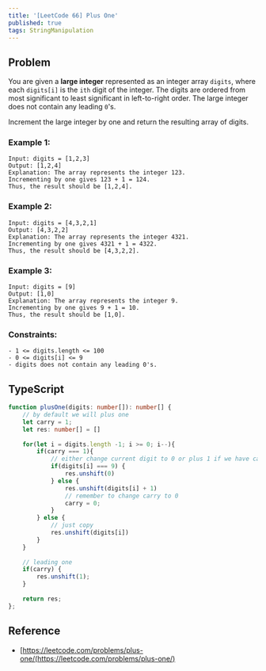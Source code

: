 ```yaml
---
title: '[LeetCode 66] Plus One'
published: true
tags: StringManipulation
---
```


## Problem

You are given a **large integer** represented as an integer array `digits`, where each
`digits[i]` is the `ith` digit of the integer. The digits are ordered from most
significant to least significant in left-to-right order. The large integer does
not contain any leading `0`'s.

Increment the large integer by one and return the resulting array of digits.

### Example 1:

```
Input: digits = [1,2,3]
Output: [1,2,4]
Explanation: The array represents the integer 123.
Incrementing by one gives 123 + 1 = 124.
Thus, the result should be [1,2,4].
```

### Example 2:

```
Input: digits = [4,3,2,1]
Output: [4,3,2,2]
Explanation: The array represents the integer 4321.
Incrementing by one gives 4321 + 1 = 4322.
Thus, the result should be [4,3,2,2].
```

### Example 3:

```
Input: digits = [9]
Output: [1,0]
Explanation: The array represents the integer 9.
Incrementing by one gives 9 + 1 = 10.
Thus, the result should be [1,0].
```
 
### Constraints:

```
- 1 <= digits.length <= 100
- 0 <= digits[i] <= 9
- digits does not contain any leading 0's.
```

## TypeScript

```TypeScript
function plusOne(digits: number[]): number[] {
    // by default we will plus one
    let carry = 1;
    let res: number[] = []
    
    for(let i = digits.length -1; i >= 0; i--){
        if(carry === 1){
            // either change current digit to 0 or plus 1 if we have carry
            if(digits[i] === 9) {
                res.unshift(0)
            } else {
                res.unshift(digits[i] + 1)
                // remember to change carry to 0
                carry = 0;
            }
        } else {
            // just copy
            res.unshift(digits[i])
        }
    }
    
    // leading one
    if(carry) {
        res.unshift(1);
    }
    
    return res;
};
```

## Reference

- [https://leetcode.com/problems/plus-one/(https://leetcode.com/problems/plus-one/)